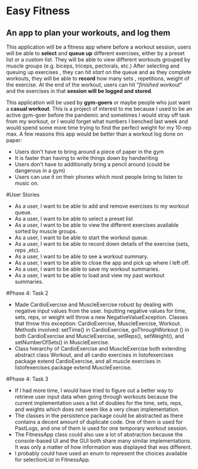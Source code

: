 # Easy Fitness

## An app to plan your workouts, and log them

This application will be a fitness app where before a workout session, users will be able to **select** and **queue up**
different exercises, either by a preset list or a custom list. They will be able to view different workouts grouped
by muscle groups (e.g. biceps, triceps, pectorals, etc.) After selecting and queuing up exercises
, they can hit *start* on the queue and as they complete workouts, they will be able to **record** how many sets
, repetitions, weight of the exercise.  At the end of the workout, users can hit "*finished workout*" and the exercises in that **session will be logged and
stored**.
   
This application will be used by **gym-goers** or maybe people who just want a **casual workout**. This is a project of
interest to me because I used to be an active gym-goer before the pandemic and sometimes I would stray off task
from my workout, or I would forget what numbers I benched last week and would spend some more time trying to
find the perfect weight for my 10-rep max. A few reasons this app would be better than a workout log done on paper:
        
- Users don't have to bring around a piece of paper in the gym
- It is faster than having to write things down by handwriting
- Users don't have to additionally bring a pencil around (could be dangerous in a gym)
- Users can use it on their phones which most people bring to listen to music on.

#User Stories
- As a user, I want to be able to add and remove exercises to my workout queue.
- As a user, I want to be able to select a preset list
- As a user, I want to be able to view the different exercises available sorted by muscle groups.
- As a user, I want to be able to start the workout queue.
- As a user, I want to be able to record down details of the exercise (sets, reps ,etc).
- As a user, I want to be able to see a workout summary.
- As a user, I want to be able to close the app and pick up where I left off.
- As a user, I want to be able to save my workout summaries.
- As a user, I want to be able to load and view my past workout summaries.

#Phase 4: Task 2
- Made CardioExercise and MuscleExercise robust by dealing with negative input values from the user. Inputting
 negative values for time, sets, reps, or weight will throw a new NegativeValueException. Classes that throw this
  exception: CardioExercise, MuscleExercise, Workout. Methods involved: setTime() in CardioExercise, goThroughWorkout
  () in both CardioExercise and MuscleExercise, setReps(), setWeight(), and setNumberOfSets() in MuscleExercise.
- Class hierarchy of CardioExercise and MuscleExercise both extending abstract class Workout, and all cardio
 exercises in listofexercises package extend CardioExercise, and all muscle exercises in listofexercises package
  extend MuscleExercise. 
  
#Phase 4: Task 3
- If I had more time, I would have tried to figure out a better way to retrieve user input data when going through
 workouts because the current implementation uses a list of doubles for the time, sets, reps, and weights which does
 not seem like a very clean implementation.
- The classes in the persistence package could be abstracted as there contains a decent amount of duplicate code. One
 of them is used for PastLogs, and one of them is used for one temporary workout session.
- The FitnessApp class could also use a lot of abstraction because the console-based UI and the GUI both share many
 similar implementations. It was only a matter of how information was displayed that was different.
- I probably could have used an enum to represent the choices available for selectionList in FitnessApp.